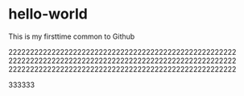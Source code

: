# hello-world
This is my firsttime common to Github

22222222222222222222222222222222222222222222222222222
22222222222222222222222222222222222222222222222222222
22222222222222222222222222222222222222222222222222222

333333
